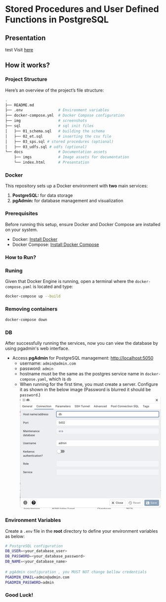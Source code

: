 # Stored Procedures  and User Defined Functions in PostgreSQL

## Presentation

<!-- quarto preview /Users/karen/Desktop/aca/index.qmd -->

test Visit [here](https://hovhannisyan91.github.io/aca/#/)


## How it works?


### Project Structure

Here’s an overview of the project’s file structure:

```bash
.
├── README.md
├── .env                # Environment variables
├── docker-compose.yml  # Docker Compose configuration
├── img                 # screenshots
├── sql                 # sql init files
│   ├── 01_schema.sql   # building the schema
│   ├── 02_et.sql       # inserting the csv file
│   ├── 03_sps.sql # stored procedures (optional)
│   ├── 03_udfs.sql # udfs (optional)
└── docs                # Documentation assets
    ├── imgs            # Image assets for documentation
    └── index.html      # Presentation 
```

### Docker 

This repository sets up a Docker environment with **two** main services:

1. **PostgreSQL:** for data storage
2. **pgAdmin:** for database management and visualization


### Prerequisites

Before running this setup, ensure Docker and Docker Compose are installed on your system.


- Docker: [Install Docker](https://docs.docker.com/get-docker/)
- Docker Compose: [Install Docker Compose](https://docs.docker.com/compose/install/)


### How to Run?

### Runing

Given that Docker Engine is running, open a terminal where the `docker-compose.yaml` is located and type:

```bash
docker-compose up --build
```

### Removing containers

```bash
docker-compose down
```


### DB

After successfully running the services, now you can view the database by using pgadmin's web interface.

- Access **pgAdmin** for PostgreSQL management: [http://localhost:5050](http://localhost:5050)
    - username: `admin@admin.com` 
    - password: `admin`
    - hostname must be the same as the postgres service name in `docker-compose.yaml`, which is `db`
    - When running for the first time, you must create a server. Configure it as shown in the below image (Password is blurred it should be `password`.)
    ![Server Setup](docs/img/pgadmin.png)

### Environment Variables

Create a `.env` file in the **root** directory to define your environment variables as below:

```bash
# PostgreSQL configuration
DB_USER=<your_database_user>
DB_PASSWORD=<your_database_password>
DB_NAME=<your_database_name>

# pgAdmin configuration , you MUST NOT change bellow credentials
PGADMIN_EMAIL=admin@admin.com
PGADMIN_PASSWORD=admin
```

### **Good Luck!**